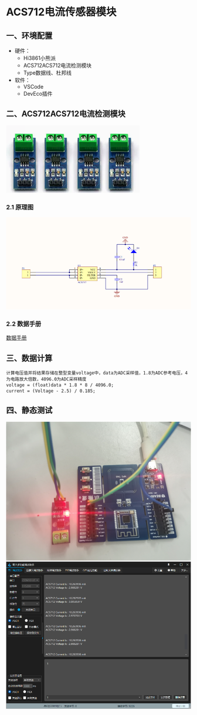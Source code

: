 # ACS712电流传感器模块

## 一、环境配置

- 硬件：
  - Hi3861小熊派
  - ACS712ACS712电流检测模块
  - Type数据线、杜邦线
- 软件：
  - VSCode
  - DevEco插件

## 二、ACS712ACS712电流检测模块

![ACS712](img/ACS712.png)

### 2.1 原理图

![ACS712原理图](img/ACS原理图.jpg)

### 2.2 数据手册

[数据手册](./ACS712资料/ACS712数据手册-中文.pdf)

## 三、数据计算

```
计算电压值并将结果存储在整型变量voltage中，data为ADC采样值，1.8为ADC参考电压，4为电路放大倍数，4096.0为ADC采样精度
voltage = (float)data * 1.8 * 8 / 4096.0;
current = (Voltage - 2.5) / 0.185;
```

## 四、静态测试

![静态测试硬件图](./img/静态测试.jpg)
![测试数据结果](./img/测试数据.png)